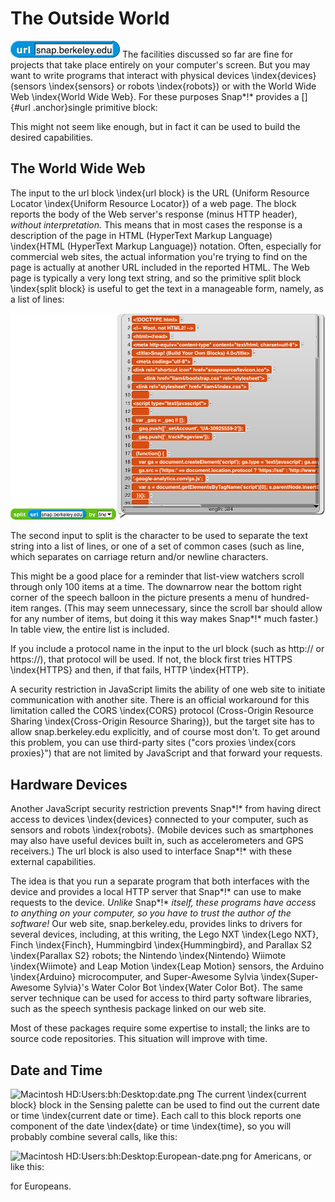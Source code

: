 #  The Outside World

![](assets/chp-04-image148.png) <!-- width="1.6201388888888888in" height="0.25in" -->The
facilities discussed so far are fine for projects that take place
entirely on your computer's screen. But you may want to write programs
that interact with physical devices \\index{devices} (sensors
\\index{sensors} or robots \\index{robots}) or with the World Wide Web
\\index{World Wide Web}. For these purposes Snap*!* provides a []{#url
.anchor}single primitive block:

This might not seem like enough, but in fact it can be used to build the
desired capabilities.

## The World Wide Web

The input to the url block \\index{url block} is the URL (Uniform
Resource Locator \\index{Uniform Resource Locator}) of a web page. The
block reports the body of the Web server's response (minus HTTP header),
*without interpretation.* This means that in most cases the response is
a description of the page in HTML (HyperText Markup Language)
\\index{HTML (HyperText Markup Language)} notation. Often, especially
for commercial web sites, the actual information you're trying to find
on the page is actually at another URL included in the reported HTML.
The Web page is typically a very long text string, and so the primitive
split block \\index{split block} is useful to get the text in a
manageable form, namely, as a list of lines:

![](assets/chp-12-image871.png) <!-- width="6.520833333333333in" height="4.277777777777778in" -->

The second input to split is the character to be used to separate the
text string into a list of lines, or one of a set of common cases (such
as line, which separates on carriage return and/or newline characters.

This might be a good place for a reminder that list-view watchers scroll
through only 100 items at a time. The downarrow near the bottom right
corner of the speech balloon in the picture presents a menu of
hundred-item ranges. (This may seem unnecessary, since the scroll bar
should allow for any number of items, but doing it this way makes
Snap*!* much faster.) In table view, the entire list is included.

If you include a protocol name in the input to the url block (such as
http:// or https://), that protocol will be used. If not, the block
first tries HTTPS \\index{HTTPS} and then, if that fails, HTTP
\\index{HTTP}.

A security restriction in JavaScript limits the ability of one web site
to initiate communication with another site. There is an official
workaround for this limitation called the CORS \\index{CORS} protocol
(Cross-Origin Resource Sharing \\index{Cross-Origin Resource Sharing}),
but the target site has to allow snap.berkeley.edu explicitly, and of
course most don't. To get around this problem, you can use third-party
sites ("cors proxies \\index{cors proxies}") that are not limited by
JavaScript and that forward your requests.

## Hardware Devices

Another JavaScript security restriction prevents Snap*!* from having
direct access to devices \\index{devices} connected to your computer,
such as sensors and robots \\index{robots}. (Mobile devices such as
smartphones may also have useful devices built in, such as
accelerometers and GPS receivers.) The url block is also used to
interface Snap*!* with these external capabilities.

The idea is that you run a separate program that both interfaces with
the device and provides a local HTTP server that Snap*!* can use to make
requests to the device. *Unlike* Snap*!* *itself, these programs have
access to anything on your computer, so you have to trust the author of
the software!* Our web site, snap.berkeley.edu, provides links to
drivers for several devices, including, at this writing, the Lego NXT
\\index{Lego NXT}, Finch \\index{Finch}, Hummingbird
\\index{Hummingbird}, and Parallax S2 \\index{Parallax S2} robots; the
Nintendo \\index{Nintendo} Wiimote \\index{Wiimote} and Leap Motion
\\index{Leap Motion} sensors, the Arduino \\index{Arduino}
microcomputer, and Super-Awesome Sylvia \\index{Super-Awesome Sylvia}'s
Water Color Bot \\index{Water Color Bot}. The same server technique can
be used for access to third party software libraries, such as the speech
synthesis package linked on our web site.

Most of these packages require some expertise to install; the links are
to source code repositories. This situation will improve with time.

## Date and Time

![Macintosh
HD:Users:bh:Desktop:date.png](media/image872.png) <!-- width="5.305555555555555in" height="0.3194444444444444in" -->The current \\index{current block} block
in the Sensing palette can be used to find out the current date or time
\\index{current date or time}. Each call to this block reports one
component of the date \\index{date} or time \\index{time}, so you will
probably combine several calls, like this:

![Macintosh
HD:Users:bh:Desktop:European-date.png](media/image873.png) <!-- width="5.305555555555555in" height="0.3194444444444444in" -->for Americans, or like this:

for Europeans.

